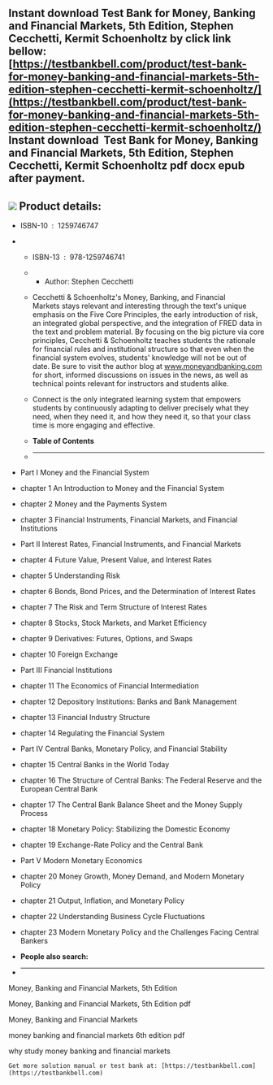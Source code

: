 Instant download **Test Bank for Money, Banking and Financial Markets, 5th Edition, Stephen Cecchetti, Kermit Schoenholtz** by click link bellow:  
[https://testbankbell.com/product/test-bank-for-money-banking-and-financial-markets-5th-edition-stephen-cecchetti-kermit-schoenholtz/](https://testbankbell.com/product/test-bank-for-money-banking-and-financial-markets-5th-edition-stephen-cecchetti-kermit-schoenholtz/)  
**Instant download  Test Bank for Money, Banking and Financial Markets, 5th Edition, Stephen Cecchetti, Kermit Schoenholtz pdf docx epub after payment.**
---------------------------------------------------------------------------------------------------------------------------------------------------------


![](https://testbankbell.com/wp-content/uploads/2023/05/9781259746741_TestBank.jpeg)
**Product details:**
--------------------


* ISBN-10 ‏ : ‎ 1259746747
* * ISBN-13 ‏ : ‎ 978-1259746741
  * * Author: Stephen Cecchetti
   
  * Cecchetti & Schoenholtz's Money, Banking, and Financial Markets stays relevant and interesting through the text's unique emphasis on the Five Core Principles, the early introduction of risk, an integrated global perspective, and the integration of FRED data in the text and problem material. By focusing on the big picture via core principles, Cecchetti & Schoenholtz teaches students the rationale for financial rules and institutional structure so that even when the financial system evolves, students' knowledge will not be out of date. Be sure to visit the author blog at www.moneyandbanking.com for short, informed discussions on issues in the news, as well as technical points relevant for instructors and students alike.
 
  * Connect is the only integrated learning system that empowers students by continuously adapting to deliver precisely what they need, when they need it, and how they need it, so that your class time is more engaging and effective.
  * **Table of Contents**
  * ---------------------
 
* Part I Money and the Financial System

* chapter 1 An Introduction to Money and the Financial System
* chapter 2 Money and the Payments System
* chapter 3 Financial Instruments, Financial Markets, and Financial Institutions

* Part II Interest Rates, Financial Instruments, and Financial Markets

* chapter 4 Future Value, Present Value, and Interest Rates
* chapter 5 Understanding Risk
* chapter 6 Bonds, Bond Prices, and the Determination of Interest Rates
* chapter 7 The Risk and Term Structure of Interest Rates
* chapter 8 Stocks, Stock Markets, and Market Efficiency
* chapter 9 Derivatives: Futures, Options, and Swaps
* chapter 10 Foreign Exchange

* Part III Financial Institutions

* chapter 11 The Economics of Financial Intermediation
* chapter 12 Depository Institutions: Banks and Bank Management
* chapter 13 Financial Industry Structure
* chapter 14 Regulating the Financial System

* Part IV Central Banks, Monetary Policy, and Financial Stability

* chapter 15 Central Banks in the World Today
* chapter 16 The Structure of Central Banks: The Federal Reserve and the European Central Bank
* chapter 17 The Central Bank Balance Sheet and the Money Supply Process
* chapter 18 Monetary Policy: Stabilizing the Domestic Economy
* chapter 19 Exchange-Rate Policy and the Central Bank

* Part V Modern Monetary Economics

* chapter 20 Money Growth, Money Demand, and Modern Monetary Policy
* chapter 21 Output, Inflation, and Monetary Policy
* chapter 22 Understanding Business Cycle Fluctuations
* chapter 23 Modern Monetary Policy and the Challenges Facing Central Bankers
* **People also search:**
* -----------------------

Money, Banking and Financial Markets, 5th Edition

Money, Banking and Financial Markets, 5th Edition pdf

Money, Banking and Financial Markets

money banking and financial markets 6th edition pdf

why study money banking and financial markets


    Get more solution manual or test bank at: [https://testbankbell.com](https://testbankbell.com)
